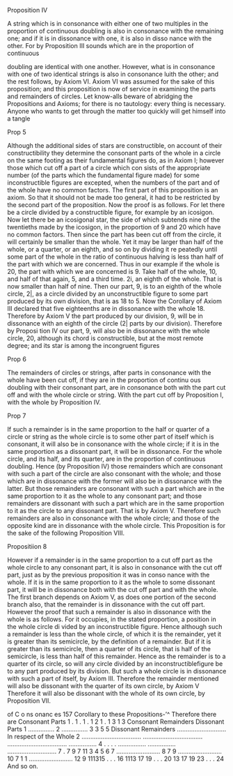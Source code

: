 Proposition IV 


A string which is in consonance with either one of two multiples in
the proportion of continuous doubling is also in consonance with the
remaining one; and if it is in dissonance with one, it is also in disso­
nance with the other.
For by Proposition III sounds which are in the proportion of continuous

doubling are identical with one another. However, what is in consonance with
one of two identical strings is also in consonance luith the other; and the rest
follows, by Axiom VI.
Axiom VI was assumed for the sake of this proposition; and this proposition
is now of service in examining the parts and remainders of circles. Let know-alls
beware of abridging the Propositions and Axioms; for there is no tautology: every­
thing is necessary. Anyone who wants to get through the matter too quickly will
get himself into a tangle



Prop 5

Although the additional sides of stars are constructible, on account
of their constructibility they determine the consonant parts of the whole
in a circle on the same footing as their fundamental figures do, as
in Axiom I; however those which cut off a part of a circle which con­
sists of the appropriate number (of the parts which the fundamental
figure made) for some inconstructible figures are excepted, when the
numbers of the part and of the whole have no common factors.
The first part of this proposition is an axiom. So that it should not be made
too general, it had to be restricted by the second part of the proposition. Now
the proof is as follows. For let there be a circle divided by a constructible figure,
for example by an icosigon. Now let there be an icosigonal star, the side of which
subtends nine of the twentieths made by the icosigon, in the proportion of 9
and 20 which have no common factors. Then since the part has been cut off
from the circle, it will certainly be smaller than the whole. Yet it may be larger
than half of the whole, or a quarter, or an eighth, and so on by dividing it re­
peatedly until some part of the whole in the ratio of continuous halving is less
than half of the part with which we are concerned. Thus in our example if the
whole is 20, the part with which we are concerned is 9. Take half of the whole,
10, and half of that again, 5, and a third time. 2i, an eighth of the whole.
That is now smaller than half of nine. Then our part, 9, is to an eighth of
the whole circle, 2|, as a circle divided by an unconstructible figure to some
part produced by its own division, that is as 18 to 5. Now the Corollary of
Axiom III declared that five eighteenths are in dissonance with the whole 18.
Therefore by Axiom V the part produced by our division, 9, will be in dissonance
with an eighth of the circle (2| parts by our division). Therefore by Proposi­
tion IV our part, 9, will also be in dissonance with the whole circle, 20, although
its chord is constructible, but at the most remote degree; and its star is among
the incongruent figures

Prop 6

The remainders of circles or strings, after parts in consonance with
the whole have been cut off, if they are in the proportion of continu­
ous doubling with their consonant part, are in consonance both with
the part cut off and with the whole circle or string.
With the part cut off by Proposition I, with the whole by Proposition IV.


Prop 7 

If such a remainder is in the same proportion to the half or quarter
of a circle or string as the whole circle is to some other part of itself
which is consonant, it will also be in consonance with the whole circle;
if it is in the same proportion as a dissonant part, it will be in dissonance.
For the whole circle, and its half, and its quarter, are in the proportion
of continuous doubling. Hence (by Proposition IV) those remainders which are
consonant with such a part of the circle are also consonant with the whole;
and those which are in dissonance with the former will also be in dissonance
with the latter. But those remainders are consonant with such a part which
are in the same proportion to it as the whole to any consonant part; and those
remainders are dissonant with such a part which are in the same proportion
to it as the circle to any dissonant part. That is by Axiom V.
Therefore such remainders are also in consonance with the whole circle;
and those of the opposite kind are in dissonance with the whole circle.
This Proposition is for the sake of the following Proposition VIII.


Propositiion 8

However if a remainder is in the same proportion to a cut off part
as the whole circle to any consonant part, it is also in consonance with
the cut off part, just as by the previous proposition it was in conso­
nance with the whole. If it is in the same proportion to it as the whole
to some dissonant part, it will be in dissonance both with the cut off
part and with the whole.
The first branch depends on Axiom V, as does one portion of the second
branch also, that the remainder is in dissonance with the cut off part. However
the proof that such a remainder is also in dissonance with the whole is as follows.
For it occupies, in the stated proportion, a position in the whole circle di­
vided by an inconstructible figure. Hence although such a remainder is less
than the whole circle, of which it is the remainder, yet it is greater than its
semicircle, by the definition of a remainder. But if it is greater than its semicircle,
then a quarter of its circle, that is half of the semicircle, is less than half of
this remainder. Hence as the remainder is to a quarter of its circle, so will any
circle divided by an inconstructiblefigure be to any part produced by its division.
But such a whole circle is in dissonance with such a part of itself, by Axiom
III. Therefore the remainder mentioned will also be dissonant with the quarter
of its own circle, by Axiom V Therefore it will also be dissonant with the whole
of its own circle, by Proposition VII.


of
C o ns onanc es
157
Corollary to these Propositions-’^
Therefore there are
Consonant
Parts
1 .
1 .
1 .
1 2
1 .
1 3
1 3
Consonant
Remainders
Dissonant
Parts
1 ...............
2 ...............
3
3
5
5
Dissonant
Remainders
............................
In
respect
of the
Whole
2
..................................
..................................
..................................
................
4 . . . .
................
................
............................
7 .
7 9
7 11
3
4
5
6
7 .........................
8
7 9 ......................... 10
7 1 1 ......................... 12
9 111315 . . .
16
1113 17 19 . . .
20
13 17 19 23 . . .
24
And so on.
